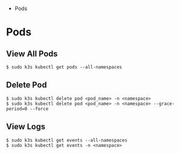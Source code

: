 * Pods

# Pods
## View All Pods
```
$ sudo k3s kubectl get pods --all-namespaces
```
## Delete Pod
```
$ sudo k3s kubectl delete pod <pod_name> -n <namespace>
$ sudo k3s kubectl delete pod <pod_name> -n <namespace> --grace-period=0 --force
```
## View Logs
```
$ sudo k3s kubectl get events --all-namespaces
$ sudo k3s kubectl get events -n <namespace>
```

